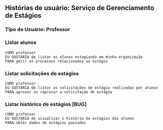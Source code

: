 ## Histórias de usuário: Serviço de Gerenciamento de Estágios
### Tipo de Usuário: Professor

### Listar alunos

    COMO professor
    EU GOSTARIA de listar os alunos estagiando em minha organização
    PARA gerir os processos relacionados ao estágio

### Listar solicitações de estágios

    COMO professor
    EU GOSTARIA de listar as solicitações de estágio realizadas por alunos 
    PARA aprovar ou reprovar a solicitação de estágio

### Listar histórico de estágios [BUG]

    COMO professor
    EU GOSTARIA de visualizar o histório de estágios dos alunos
    PARA obter dados de estágios passados
